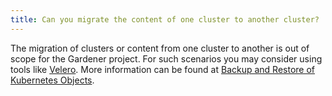 ```yaml
---
title: Can you migrate the content of one cluster to another cluster?
---
```

The migration of clusters or content from one cluster to another is out of scope for the Gardener project. For such scenarios you may consider using tools like [Velero](https://velero.io/). More information can be found at [Backup and Restore of Kubernetes Objects](https://pages.github.tools.sap/kubernetes/gardener/docs/015-guides/010-additional-software/backup-restore/).
